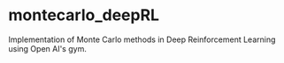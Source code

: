 # montecarlo_deepRL
Implementation of Monte Carlo methods in Deep Reinforcement Learning using Open AI's gym.
